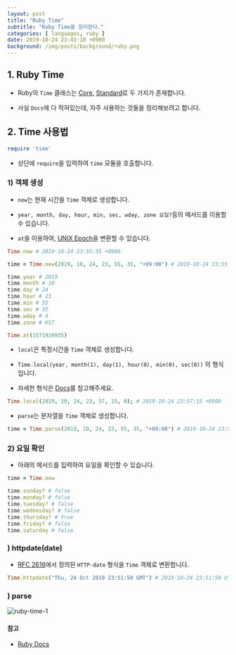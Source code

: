 ```yaml
---
layout: post
title: "Ruby Time"
subtitle: "Ruby Time을 정리한다."
categories: [ languages, ruby ]
date: 2019-10-24 23:43:10 +0900
background: /img/posts/background/ruby.png
---
```


## 1. Ruby Time

- Ruby의 `Time` 클래스는 [Core](https://ruby-doc.org/core-2.6.5/Time.html), [Standard](https://ruby-doc.org/stdlib-2.6.5/libdoc/time/rdoc/Time.html)로 두 가지가 존재합니다.

- 사실 `Docs`에 다 적혀있는데, 자주 사용하는 것들을 정리해보려고 합니다.

## 2. Time 사용법

```ruby
require 'time'
```

- 상단에 `require`을 입력하여 `time` 모듈을 호출합니다.

### 1) 객체 생성

- `new`는 현재 시간을 `Time` 객체로 생성합니다.

- `year, month, day, hour, min, sec, wday, zone 요일?`등의 메서드를 이용할 수 있습니다.

- `at`을 이용하여, [UNIX Epoch](https://ko.wikipedia.org/wiki/유닉스_시간)을 변환할 수 있습니다.

```ruby
Time.new # 2019-10-24 23:55:35 +0900

time = Time.new(2019, 10, 24, 23, 55, 35, "+09:00") # 2019-10-24 23:55:35 +0900

time.year # 2019
time.month # 10
time.day # 24
time.hour # 23
time.min # 55
time.sec # 35
time.wday # 4
time.zone # KST

Time.at(1571928935)
```

- `local`은 특정시간을 `Time` 객체로 생성합니다.

- `Time.local(year, month(1), day(1), hour(0), min(0), sec(0))` 의 형식입니다.

- 자세한 형식은 [Docs](https://ruby-doc.org/core-2.6.5/Time.html#class-Time-label-Auto+conversion+to+Timezone)를 참고해주세요.

```ruby
Time.local(2019, 10, 24, 23, 57, 15, 0); # 2019-10-24 23:57:15 +0900
```

- `parse`는 문자열을 `Time` 객체로 생성합니다.

```ruby
time = Time.parse(2019, 10, 24, 23, 55, 35, "+09:00") # 2019-10-24 23:55:35 +0900

```

### 2) 요일 확인

- 아래의 메서드를 입력하여 요일을 확인할 수 있습니다.

```ruby
time = Time.new

time.sunday? # false
time.monday? # false
time.tuesday? # false
time.wednesday? # false
time.thursday? # true
time.friday? # false
time.saturday # false
```
### ) httpdate(date)

- [RFC 2616](https://tools.ietf.org/html/rfc2616#section-3.3.1)에서 정의된 `HTTP-date` 형식을 `Time` 객체로 변환합니다.

```ruby
Time.httpdate("Thu, 24 Oct 2019 23:51:50 GMT") # 2019-10-24 23:51:50 UTC
```

### ) parse
![ruby-time-1](/img/posts/languages/ruby/ruby-time-1.png)

#### 참고

- [Ruby Docs](https://ruby-doc.org/)
